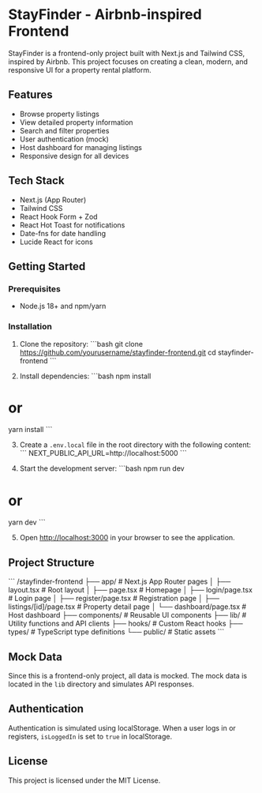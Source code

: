 # StayFinder - Airbnb-inspired Frontend

StayFinder is a frontend-only project built with Next.js and Tailwind CSS, inspired by Airbnb. This project focuses on creating a clean, modern, and responsive UI for a property rental platform.

## Features

- Browse property listings
- View detailed property information
- Search and filter properties
- User authentication (mock)
- Host dashboard for managing listings
- Responsive design for all devices

## Tech Stack

- Next.js (App Router)
- Tailwind CSS
- React Hook Form + Zod
- React Hot Toast for notifications
- Date-fns for date handling
- Lucide React for icons

## Getting Started

### Prerequisites

- Node.js 18+ and npm/yarn

### Installation

1. Clone the repository:
\`\`\`bash
git clone https://github.com/yourusername/stayfinder-frontend.git
cd stayfinder-frontend
\`\`\`

2. Install dependencies:
\`\`\`bash
npm install
# or
yarn install
\`\`\`

3. Create a `.env.local` file in the root directory with the following content:
\`\`\`
NEXT_PUBLIC_API_URL=http://localhost:5000
\`\`\`

4. Start the development server:
\`\`\`bash
npm run dev
# or
yarn dev
\`\`\`

5. Open [http://localhost:3000](http://localhost:3000) in your browser to see the application.

## Project Structure

\`\`\`
/stayfinder-frontend
├── app/                    # Next.js App Router pages
│   ├── layout.tsx          # Root layout
│   ├── page.tsx            # Homepage
│   ├── login/page.tsx      # Login page
│   ├── register/page.tsx   # Registration page
│   ├── listings/[id]/page.tsx # Property detail page
│   └── dashboard/page.tsx  # Host dashboard
├── components/             # Reusable UI components
├── lib/                    # Utility functions and API clients
├── hooks/                  # Custom React hooks
├── types/                  # TypeScript type definitions
└── public/                 # Static assets
\`\`\`

## Mock Data

Since this is a frontend-only project, all data is mocked. The mock data is located in the `lib` directory and simulates API responses.

## Authentication

Authentication is simulated using localStorage. When a user logs in or registers, `isLoggedIn` is set to `true` in localStorage.

## License

This project is licensed under the MIT License.
